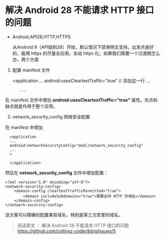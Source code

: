 # 解决 Android 28 不能请求 HTTP 接口的问题
- Android,API28,HTTP,HTTPS
  
  从Android 9（API级别28）开始，默认情况下禁用明文支持。出发点是好的，能用 https 的尽量全应用，全站 https 化，如果我们需要一个过渡期怎么办，两个方案
  
1. 配置 manifest 文件
  
      <manifest xmlns:android="http://schemas.android.com/apk/res/android"
      package="xxxx">
      <application
        ...
        android:usesCleartextTraffic="true"    // 添加这一行
        ...
      >
          ...
      </application>
    </manifest>
    
在 manifest 文件中增加 **android:usesCleartextTraffic="true"** 属性。优点和缺点就是作用于整个应用。
  
  
2. network_security_config 网络安全配置
  
在 manifest 中增加
  
      <application
      ...
      android:networkSecurityConfig="@xml/network_security_config"
      ...
      >

      </application>
      
然后在 **network_security_config** 文件中增加配置：
 
    <?xml version="1.0" encoding="utf-8"?>
    <network-security-config>
        <domain-config cleartextTrafficPermitted="true">
            <domain includeSubdomains="true">需要支持 HTTP 的域名</domain>
        </domain-config>
    </network-security-config>
    
该方案可以精确的配置某些域名，特别是第三方库里的域名。
  
> 阅读原文 ： 解决 Android 28 不能请求 HTTP 接口的问题
> https://github.com/collinxz-coder/blog/issues/5
